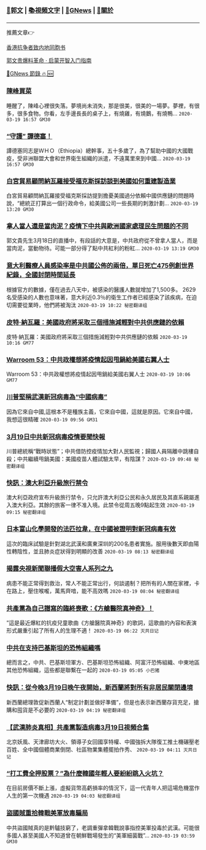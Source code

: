 ###  [:eagle:郭文](https://github.com/ourhimalayas/txt) | [:books:視頻文字](https://github.com/ourhimalayas/txt/blob/master/content/README.md) | [:newspaper:GNews](https://github.com/ourhimalayas/txt/blob/master/content/gnews/README.md) | [:pray:關於](https://github.com/ourhimalayas/home/tree/master/about)
---

推薦文章:point_right:

[香港抗争者致内地同胞书](https://github.com/ourhimalayas/news/blob/master/2019/08/a_letter_from_the_hong_kong_people.md)

[郭文贵爆料革命 · 启蒙开智入门指南](https://github.com/ourhimalayas/txt/issues/1)

[:newspaper:GNews 節錄 :fire: :new:](https://github.com/ourhimalayas/txt/blob/master/content/gnews/README.md) 



### [陳峰買菜](/content/gnews/1/README.md)

睡醒了，陳峰心裡很失落。夢境尚未消失，那是很美，很美的一場夢。夢裡，有很多，很多食物。你看，左手邊長長的桌子上，有燒雞，有燒鵝，有燒鴨...  `2020-03-19 16:57 GM30`

### [“守護” 譚德塞！](/content/gnews/2/README.md)

 譚德塞同志是ＷＨＯ（Ethiopia）總幹事，五十多歲了，為了幫助中國的大國戰疫，受非洲聯盟大會和世界衛生組織的派遣，不遠萬里來到中國...  `2020-03-19 16:57 GM30`

### [白宮貿易顧問納瓦羅接受福克斯採訪談到美國如何重建製造業](/content/gnews/3/README.md)

白宮貿易顧問納瓦羅接受福克斯採訪提到擔憂美國過分依賴中國供應鏈的問題時說，“總統正打算出一個行政命令，給美國公司一些長期的刺激計劃...  `2020-03-19 13:20 GM30`

### [拿人當人還是當肉泥？疫情下中共與歐洲國家處理民生問題的不同](/content/gnews/4/README.md)

郭文貴先生3月18日的直播中，有段話的大意是，中共政府從不曾拿人當人，而是當肉泥，當動物待。可能一部分得了點中共紅利的粉紅...  `2020-03-19 13:19 GM30`

### [意大利醫療人員感染率是中共國公佈的兩倍，單日死亡475例創世界紀錄，全國封閉時間延長](/content/gnews/5/README.md)

根據官方的數據，僅在過去八天中，被感染的醫護人數就增加了1,500多。 2629名受感染的人數也意味著，意大利近0.3％的衛生工作者已經感染了該疾病，在迫切需要從業時，他們將被淘汰  `2020-03-19 10:22 秘密翻译组`

### [皮特·納瓦羅：美國政府將采取三個措施減輕對中共供應鏈的依賴](/content/gnews/6/README.md)

皮特·納瓦羅：美國政府將采取三個措施減輕對中共供應鏈的依賴  `2020-03-19 10:16 GM77`

### [Warroom 53：中共政權想將疫情起因甩鍋給美國右翼人士](/content/gnews/7/README.md)

Warroom 53：中共政權想將疫情起因甩鍋給美國右翼人士  `2020-03-19 10:06 GM77`

### [川普堅稱武漢新冠病毒為“中國病毒”](/content/gnews/8/README.md)

因為它來自中國,這根本不是種族主義，它來自中國，這就是原因。它來自中國，我想這很精確  `2020-03-19 09:56 GM31`

### [3月19日中共新冠病毒疫情要聞快報](/content/gnews/9/README.md)

川普總統稱“戰時狀態”；中共借防控疫情加大對人民監視；歸國人員隔離中跳樓自殺；中共繼續甩鍋美國：美國疫苗人體試驗太早，有陰謀？  `2020-03-19 09:48 秘密翻译组`

### [快訊：澳大利亞升級旅行禁令](/content/gnews/10/README.md)

澳大利亞政府宣布升級旅行禁令，只允許澳大利亞公民和永久居民及其直系親屬進入澳大利亞。其餘的旅客一律不准入境。此禁令從周五晚9點起生效  `2020-03-19 09:15 秘密翻译组`

### [日本富山化學開發的法匹拉韋，在中國被證明對新冠病毒有效](/content/gnews/11/README.md)

這次的臨床試驗是針對湖北武漢和廣東深圳的200名患者實施。服用後數天即由陽性轉陰性，並且肺炎症狀得到明顯的改善  `2020-03-19 08:13 秘密翻译组`

### [揭露央視新聞聯播假大空害人系列之九](/content/gnews/12/README.md)

病患不能正常得到救治，常人不能正常出行，何談遏制？把所有的人關在家裡，卡在路上，壓住喉嚨，萬馬齊喑，能不高效嗎  `2020-03-19 08:04 秘密翻译组`

### [共產黨為自己譜寫的臨終喪歌：《方艙醫院真神奇》！](/content/gnews/13/README.md)

”這是最近爆紅的抗疫兒童歌曲《方艙醫院真神奇》的歌詞，這歌曲的內容和表演形式嚴重引起了所有人的生理不適！  `2020-03-19 06:22 灭共日记`

### [中共在支持巴基斯坦的恐怖組織嗎](/content/gnews/14/README.md)

總而言之，中共、巴基斯坦軍方、巴基斯坦恐怖組織、阿富汗恐怖組織、中東地區其他恐怖組織，這些都是聯繫在一起的  `2020-03-19 05:05 小巴猪`

### [快訊：從今晚3月19日晚午夜開始，新西蘭將對所有非居民關閉邊境](/content/gnews/15/README.md)

新西蘭總理敦促新西蘭人“制定計劃並做好準備”，但是也表示新西蘭存貨充足，搶購和囤貨是不必要的  `2020-03-19 04:19 秘密翻译组`

### [【武漢肺炎真相】共產黨製造病毒3月19日視頻合集](/content/gnews/16/README.md)

北京妖風、天津廊坊大火、領導子女回國享特權、中國強拆大隊復工推土機碾壓老百姓、全中國個體商業倒閉、社區物業集體擺拍作秀、  `2020-03-19 04:11 灭共日记`

### [“打工費全押股票？”為什麼韓國年輕人要紛紛跳入火坑？](/content/gnews/17/README.md)

在目前房價不斷上漲，虛擬貨幣高虧損率的情況下，這一代青年人把這場危機當作人生的第一次機遇  `2020-03-19 04:03 秘密翻译组`

### [盜國賊重拾韓戰美軍放毒騙局](/content/gnews/18/README.md)

中共盜國賊真的是黔驢技窮了，老調重彈拿韓戰說事指控美軍投毒於武漢。可能很多國人甚至美國人不知道曾在朝鮮戰場發生的“美軍細菌戰”...  `2020-03-19 03:59 GM30`

